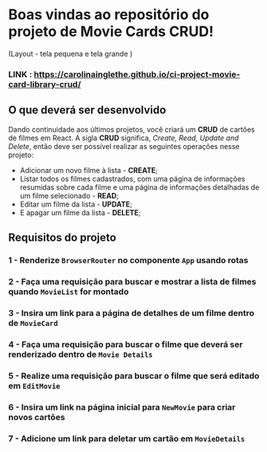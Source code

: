 # Boas vindas ao repositório do projeto de Movie Cards CRUD!
(Layout - tela pequena e tela grande )

### LINK :  https://carolinainglethe.github.io/ci-project-movie-card-library-crud/

## O que deverá ser desenvolvido

Dando continuidade aos últimos projetos, você criará um **CRUD** de cartões de filmes em React. 
A sigla **CRUD** significa, _Create, Read, Update and Delete_, então deve ser possível realizar as seguintes operações nesse projeto:

  - Adicionar um novo filme à lista - **CREATE**;
  - Listar todos os filmes cadastrados, com uma página de informações resumidas sobre cada filme e uma página de informações detalhadas de um filme selecionado - **READ**;
  - Editar um filme da lista - **UPDATE**;
  - E apagar um filme da lista - **DELETE**;

## Requisitos do projeto

### 1 - Renderize `BrowserRouter` no componente `App` usando rotas

### 2 - Faça uma requisição para buscar e mostrar a lista de filmes quando `MovieList` for montado 

### 3 - Insira um link para a página de detalhes de um filme dentro de `MovieCard`

### 4 - Faça uma requisição para buscar o filme que deverá ser renderizado dentro de `Movie Details`

### 5 - Realize uma requisição para buscar o filme que será editado em `EditMovie`

### 6 - Insira um link na página inicial para `NewMovie` para criar novos cartões

### 7 - Adicione um link para deletar um cartão em `MovieDetails`
